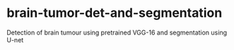 # brain-tumor-det-and-segmentation
Detection of brain tumour using pretrained VGG-16 and segmentation using U-net
